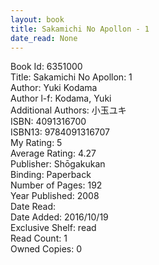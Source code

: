 ```yaml
---
layout: book
title: Sakamichi No Apollon - 1
date_read: None
---
```


Book Id: 6351000<br />
Title: Sakamichi No Apollon: 1<br />
Author: Yuki Kodama<br />
Author l-f: Kodama, Yuki<br />
Additional Authors: 小玉ユキ<br />
ISBN: 4091316700<br />
ISBN13: 9784091316707<br />
My Rating: 5<br />
Average Rating: 4.27<br />
Publisher: Shōgakukan<br />
Binding: Paperback<br />
Number of Pages: 192<br />
Year Published: 2008<br />
Date Read: <br />
Date Added: 2016/10/19<br />
Exclusive Shelf: read<br />
Read Count: 1<br />
Owned Copies: 0<br />


